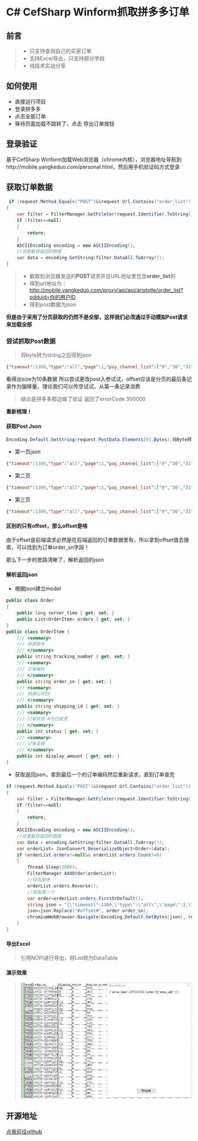 # C# CefSharp Winform抓取拼多多订单

## 前言
> - 只支持查询自己的买家订单
> - 支持Excel导出，只支持部分字段
> - 纯技术实战分享

## 如何使用
- 直接运行项目
- 登录拼多多
- 点击全部订单
- 等待页面加载不跳转了，点击 导出订单按钮

## 登录验证
基于CefSharp Winform加载Web浏览器（chrome内核），浏览器地址导航到http://mobile.yangkeduo.com/personal.html，然后用手机验证码方式登录

## 获取订单数据
```csharp
 if (request.Method.Equals("POST")&&request.Url.Contains("order_list"))
{
    var filter = FilterManager.GetFileter(request.Identifier.ToString()) as TestJsonFilter;
    if (filter==null)
    {
        return;
    }
    ASCIIEncoding encoding = new ASCIIEncoding();
    //这里截获返回的数据
    var data = encoding.GetString(filter.DataAll.ToArray());
}
 ```
 > - 截取到浏览器发送的**POST**请求并且URL地址里包含**order_list**的
 > - 得到url地址为：http://mobile.yangkeduo.com/proxy/api/api/aristotle/order_list?pdduid=你的用户ID
 >- 得到post数据为json

 **但是由于采用了分页获取的仍然不是全部，这样我们必须通过手动模拟Post请求来加载全部**

 ### 尝试抓取Post数据
 > 将byte转为string之后得到json
 ```json
 {"timeout":1300,"type":"all","page":1,"pay_channel_list":["9","30","31","35","38","52","97","122","135","322","-1"],"origin_host_name":"mobile.yangkeduo.com","size":10,"offset":"200725-031832966363189"}
 ```

 看得出size为10条数据 所以尝试更改post入参试试，offset应该是分页的最后条记录作为偏移量，理论我们可以传空试试，从第一条记录消费

> 结论是拼多多那边做了验证 返回了errorCode 300000

**重新梳理！**
#### 获取Post Json
```csharp
Encoding.Default.GetString(request.PostData.Elements[0].Bytes);将Byte转为String
```
- 第一页json
 ```json
{"timeout":1300,"type":"all","page":1,"pay_channel_list":["9","30","31","35","38","52","97","122","135","322","-1"],"origin_host_name":"mobile.yangkeduo.com","size":10,"offset":"200803-173139887143189"}
```
- 第二页 
 ```json
{"timeout":1300,"type":"all","page":1,"pay_channel_list":["9","30","31","35","38","52","97","122","135","322","-1"],"origin_host_name":"mobile.yangkeduo.com","size":10,"offset":"200727-071906181943189"}
```
- 第三页
```json
{"timeout":1300,"type":"all","page":1,"pay_channel_list":["9","30","31","35","38","52","97","122","135","322","-1"],"origin_host_name":"mobile.yangkeduo.com","size":10,"offset":"200725-031832966363189"}
```

#### 区别的只有offset，那么offset是啥
由于offset是前端请求必然是在后端返回的订单数据里有，所以拿到offset值去搜索，可以找到为订单order_sn字段！

那么下一步的思路清晰了，解析返回的json

#### 解析返回json
- 根据json建立model
```csharp
public class Order
{
    public long server_time { get; set; }
    public List<OrderItem> orders { get; set; }
}
public class OrderItem { 
    /// <summary>
    /// 快递单号
    /// </summary>
    public string tracking_number { get; set; }
    /// <summary>
    /// 订单编码
    /// </summary>
    public string order_sn { get; set; }
    /// <summary>
    /// 快递公司ID
    /// </summary>
    public string shipping_id { get; set; }
    /// <summary>
    /// 订单状态 4为已收货
    /// </summary>
    public int status { get; set; }
    /// <summary>
    /// 订单金额
    /// </summary>
    public int display_amount { get; set; }
}
```
- 获取返回json，拿到最后一个的订单编码然后重新请求，直到订单查完
```csharp
if (request.Method.Equals("POST")&&request.Url.Contains("order_list"))
{
    var filter = FilterManager.GetFileter(request.Identifier.ToString()) as TestJsonFilter;
    if (filter==null)
    {
        return;
    }
    ASCIIEncoding encoding = new ASCIIEncoding();
    //这里截获返回的数据
    var data = encoding.GetString(filter.DataAll.ToArray());
    var orderList= JsonConvert.DeserializeObject<Order>(data);
    if (orderList.orders!=null&& orderList.orders.Count!=0)
    {
        Thread.Sleep(1000);
        FilterManager.AddOrder(orderList);
        //反向排序
        orderList.orders.Reverse();
        //获取第一个
        var order=orderList.orders.FirstOrDefault();
        string json = "{\"timeout\":1300,\"type\":\"all\",\"page\":1,\"pay_channel_list\":[\"9\",\"30\",\"31\",\"35\",\"38\",\"52\",\"97\",\"122\",\"135\",\"322\",\"-1\"],\"origin_host_name\":\"mobile.yangkeduo.com\",\"size\":10,\"offset\":\"#offset#\"}";
        json=json.Replace("#offset#", order.order_sn);
        chromiumWebBrowser.Navigate(Encoding.Default.GetBytes(json), request);
    }
}
```

#### 导出Excel
> 引用NOPI进行导出，将List转为DataTable

#### 演示效果
> ![企业微信截图_15972252751830](https://raw.githubusercontent.com/liyunzhi1993/Image/master/%E4%BC%81%E4%B8%9A%E5%BE%AE%E4%BF%A1%E6%88%AA%E5%9B%BE_15972252751830.png)

##  开源地址
[点我前往github](https://github.com/liyunzhi1993/Pinduoduo)


